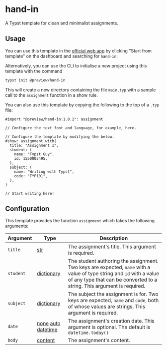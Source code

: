 # hand-in

A Typst template for clean and minimalist assignments.

## Usage

You can use this template in the [official web app](https://typst.app/) by clicking "Start from template" on the dashboard and searching for `hand-in`.

Alternatively, you can use the CLI to initialise a new project using this template with the command

```sh
typst init @preview/hand-in
```

This will create a new directory containing the file `main.typ` with a sample call to the `assignment` function in a show rule.

You can also use this template by copying the following to the top of a `.typ` file:

```typ
#import "@preview/hand-in:1.0.1": assignment

// Configure the text font and language, for example, here.

// Configure the template by modifying the below.
#show: assignment.with(
  title: "Assignment 1",
  student: (
    name: "Typst Guy",
    id: 1550003495,
  ),
  subject: (
    name: "Writing with Typst",
    code: "TYP101",
  ),
)

// Start writing here!
```

## Configuration

This template provides the function `assignment` which takes the following arguments:

| Argument  | Type                     | Description                                                                                                                                                                                     |
| --------- | ------------------------ | ----------------------------------------------------------------------------------------------------------------------------------------------------------------------------------------------- |
| `title`   | [str]                    | The assignment's title. This argument is required.                                                                                                                                              |
| `student` | [dictionary]             | The student authoring the assignment. Two keys are expected, `name` with a value of type string and `id` with a value of any type that can be converted to a string. This argument is required. |
| `subject` | [dictionary]             | The subject the assignment is for. Two keys are expected, `name` and `code`, both of whose values are strings. This argument is required.                                                       |
| `date`    | [none] [auto] [datetime] | The assignment's creation date. This argument is optional. The default is `datetime.today()`                                                                                                    |
| `body`    | [content]                | The assignment's content.                                                                                                                                                                       |

[auto]: https://typst.app/docs/reference/foundations/auto/
[content]: https://typst.app/docs/reference/foundations/content/
[datetime]: https://typst.app/docs/reference/foundations/datetime/
[dictionary]: https://typst.app/docs/reference/foundations/dictionary/
[none]: https://typst.app/docs/reference/foundations/none/
[str]: https://typst.app/docs/reference/foundations/str/
